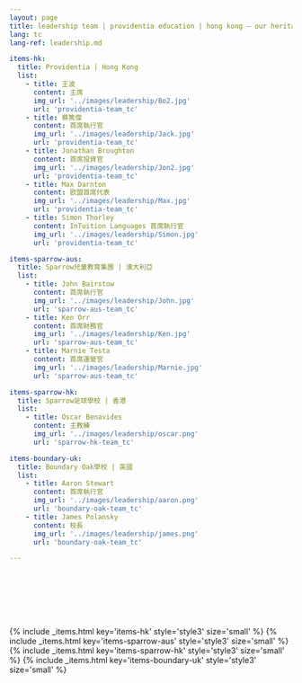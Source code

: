 ```yaml
---
layout: page
title: leadership team | providentia education | hong kong — our heritage, their future | providentia education | hong kong
lang: tc
lang-ref: leadership.md

items-hk:
  title: Providentia | Hong Kong
  list:
    - title: 王波
      content: 主席
      img_url: '../images/leadership/Bo2.jpg'
      url: 'providentia-team_tc'
    - title: 蔡篤傑
      content: 首席執行官
      img_url: '../images/leadership/Jack.jpg'
      url: 'providentia-team_tc'
    - title: Jonathan Broughton
      content: 首席投資官
      img_url: '../images/leadership/Jon2.jpg'
      url: 'providentia-team_tc'
    - title: Max Darnton
      content: 欧盟首席代表
      img_url: '../images/leadership/Max.jpg'
      url: 'providentia-team_tc'
    - title: Simon Thorley
      content: InTuition Languages 首席執行官
      img_url: '../images/leadership/Simon.jpg'
      url: 'providentia-team_tc'

items-sparrow-aus:
  title: Sparrow兒童教育集團 | 澳大利亞
  list:
    - title: John Bairstow
      content: 首席執行官
      img_url: '../images/leadership/John.jpg'
      url: 'sparrow-aus-team_tc'
    - title: Ken Orr
      content: 首席財務官
      img_url: '../images/leadership/Ken.jpg'
      url: 'sparrow-aus-team_tc'
    - title: Marnie Testa
      content: 首席運營官
      img_url: '../images/leadership/Marnie.jpg'
      url: 'sparrow-aus-team_tc'

items-sparrow-hk:
  title: Sparrow足球學校 | 香港
  list:
    - title: Oscar Benavides
      content: 主教練
      img_url: '../images/leadership/oscar.png'
      url: 'sparrow-hk-team_tc'

items-boundary-uk:
  title: Boundary Oak學校 | 英國
  list:
    - title: Aaron Stewart
      content: 首席執行官
      img_url: '../images/leadership/aaron.png'
      url: 'boundary-oak-team_tc'
    - title: James Polansky
      content: 校長
      img_url: '../images/leadership/james.png'
      url: 'boundary-oak-team_tc'

---
```

<section class="wrapper style1 align-center invert" style = "height: 100px;"></section>
{% include _items.html key='items-hk' style='style3' size='small' %}
{% include _items.html key='items-sparrow-aus' style='style3' size='small' %}
{% include _items.html key='items-sparrow-hk' style='style3' size='small' %}
{% include _items.html key='items-boundary-uk' style='style3' size='small' %}